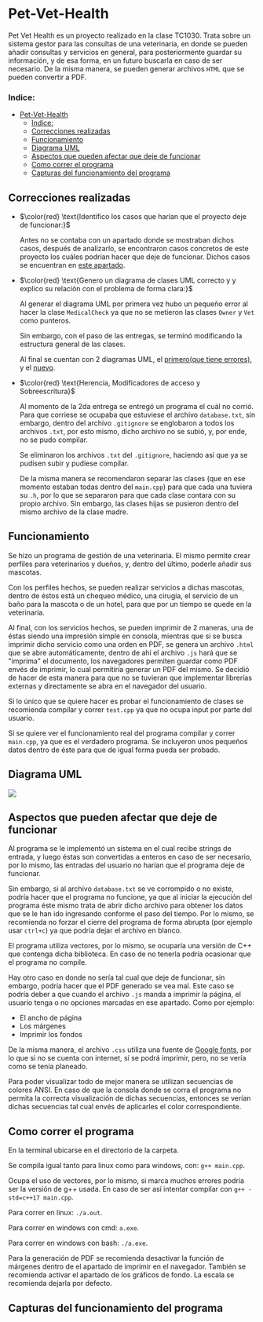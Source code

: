 # Pet-Vet-Health 

Pet Vet Health es un proyecto realizado en la clase TC1030. Trata sobre un sistema gestor para las consultas de una veterinaria, en donde se pueden añadir consultas y servicios en general, para posteriormente guardar su información, y de esa forma, en un futuro buscarla en caso de ser necesario. De la misma manera, se pueden generar archivos `HTML` que se pueden convertir a PDF.

### Indice:

- [Pet-Vet-Health](#pet-vet-health)
    - [Indice:](#indice)
  - [Correcciones realizadas](#correcciones-realizadas)
  - [Funcionamiento](#funcionamiento)
  - [Diagrama UML](#diagrama-uml)
  - [Aspectos que pueden afectar que deje de funcionar](#aspectos-que-pueden-afectar-que-deje-de-funcionar)
  - [Como correr el programa](#como-correr-el-programa)
  - [Capturas del funcionamiento del programa](#capturas-del-funcionamiento-del-programa)

## Correcciones realizadas

 - $\color{red} \text{Identifico los casos que harían que el proyecto deje de funcionar:}$

    Antes no se contaba con un apartado donde se mostraban dichos casos, después de analizarlo, se encontraron casos concretos de este proyecto los cuáles podrían hacer que deje de funcionar. Dichos casos se encuentran en [este apartado](#aspectos-que-pueden-afectar-que-deje-de-funcionar).

 - $\color{red} \text{Genero un diagrama de clases UML correcto y y explico su relación con el problema de forma clara:}$

    Al generar el diagrama UML por primera vez hubo un pequeño error al hacer la clase `MedicalCheck` ya que no se metieron las clases `Owner` y `Vet` como punteros.

    Sin embargo, con el paso de las entregas, se terminó modificando la estructura general de las clases.

    Al final se cuentan con 2 diagramas UML, el [primero(que tiene errores)](https://github.com/EdCanCe/Pet-Vet-Health/blob/main/Extra/oldUML.jpeg), y el [nuevo](#diagrama-uml).

 - $\color{red} \text{Herencia, Modificadores de acceso y Sobreescritura}$

   Al momento de la 2da entrega se entregó un programa el cuál no corrió. Para que corriese se ocupaba que estuviese el archivo `database.txt`, sin embargo, dentro del archivo `.gitignore` se englobaron a todos los archivos `.txt`, por esto mismo, dicho archivo no se subió, y, por ende, no se pudo compilar.

   Se eliminaron los archivos `.txt` del `.gitignore`, haciendo así que ya se pudisen subir y pudiese compilar.

   De la misma manera se recomendaron separar las clases (que en ese momento estaban todas dentro del `main.cpp`) para que cada una tuviera su `.h`, por lo que se separaron para que cada clase contara con su propio archivo. Sin embargo, las clases hijas se pusieron dentro del mismo archivo de la clase madre.


## Funcionamiento

Se hizo un programa de gestión de una veterinaria. El mismo permite crear perfiles para veterinarios y dueños, y, dentro del último, poderle añadir sus mascotas.

Con los perfiles hechos, se pueden realizar servicios a dichas mascotas, dentro de éstos está un chequeo médico, una cirugía, el servicio de un baño para la mascota o de un hotel, para que por un tiempo se quede en la veterinaria.

Al final, con los servicios hechos, se pueden imprimir de 2 maneras, una de éstas siendo una impresión simple en consola, mientras que si se busca imprimir dicho servicio como una orden en PDF, se genera un archivo `.html` que se abre automáticamente, dentro de ahí el archivo `.js` hará que se "imprima" el documento, los navegadores permiten guardar como PDF envés de imprimir, lo cual permitiría generar un PDF del mismo. Se decidió de hacer de esta manera para que no se tuvieran que implementar librerías externas y directamente se abra en el navegador del usuario.

Si lo único que se quiere hacer es probar el funcionamiento de clases se recomienda compilar y correr `test.cpp` ya que no ocupa input por parte del usuario. 

Si se quiere ver el funcionamiento real del programa compilar y correr `main.cpp`, ya que es el verdadero programa. Se incluyeron unos pequeños datos dentro de éste para que de igual forma pueda ser probado.

## Diagrama UML

![](Extra/UML.png)

## Aspectos que pueden afectar que deje de funcionar

Al programa se le implementó un sistema en el cual recibe strings de entrada, y luego éstas son convertidas a enteros en caso de ser necesario, por lo mismo, las entradas del usuario no harían que el programa deje de funcionar.

Sin embargo, si al archivo `database.txt` se ve corrompido o no existe, podría hacer que el programa no funcione, ya que al iniciar la ejecución del programa éste mismo trata de abrir dicho archivo para obtener los datos que se le han ido ingresando conforme el paso del tiempo. Por lo mismo, se recomienda no forzar el cierre del programa de forma abrupta (por ejemplo usar `ctrl+c`) ya que podría dejar el archivo en blanco.

El programa utiliza vectores, por lo mismo, se ocuparía una versión de C++ que contenga dicha biblioteca. En caso de no tenerla podría ocasionar que el programa no compile.

Hay otro caso en donde no sería tal cual que deje de funcionar, sin embargo, podría hacer que el PDF generado se vea mal. Este caso se podría deber a que cuando el archivo `.js` manda a imprimir la página, el usuario tenga o no opciones marcadas en ese apartado. Como por ejemplo:

 - El ancho de página
 - Los márgenes
 - Imprimir los fondos

De la misma manera, el archivo `.css` utiliza una fuente de [Google fonts](https://fonts.google.com/), por lo que si no se cuenta con internet, sí se podrá imprimir, pero, no se vería como se tenía planeado.

Para poder visualizar todo de mejor manera se utilizan secuencias de colores ANSI. En caso de que la consola donde se corra el programa no permita la correcta visualización de dichas secuencias, entonces se verían dichas secuencias tal cual envés de aplicarles el color correspondiente.

## Como correr el programa

En la terminal ubicarse en el directorio de la carpeta.

Se compila igual tanto para linux como para windows, con: `g++ main.cpp`. 

Ocupa el uso de vectores, por lo mismo, si marca muchos errores podría ser la versión de g++ usada. En caso de ser así intentar compilar con `g++ -std=c++17 main.cpp`.

Para correr en linux: `./a.out`.

Para correr en windows con cmd: `a.exe`.

Para correr en windows con bash: `./a.exe`.

Para la generación de PDF se recomienda desactivar la función de márgenes dentro de el apartado de imprimir en el navegador. También se recomienda activar el apartado de los gráficos de fondo. La escala se recomienda dejarla por defecto.

## Capturas del funcionamiento del programa

<p align="center">
  <img src="Extra/cap1.png" alt=""/>
</p>

<p align="center">
  <img src="Extra/cap2.png" alt=""/>
</p>

<p align="center">
  <img src="Extra/cap3.png" alt=""/>
</p>

<p align="center">
  <img src="Extra/cap4.png" alt=""/>
</p>

<p align="center">
  <img src="Extra/cap5.png" alt=""/>
</p>